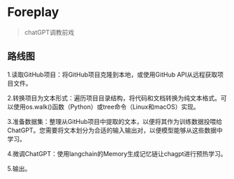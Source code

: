# Foreplay
> chatGPT调教前戏

## 路线图
1.读取GitHub项目：将GitHub项目克隆到本地，或使用GitHub API从远程获取项目文件。

2.转换项目为文本形式：遍历项目目录结构，将代码和文档转换为纯文本格式。可以使用os.walk()函数（Python）或tree命令（Linux和macOS）实现。

3.准备数据集：整理从GitHub项目中提取的文本，以便将其作为训练数据投喂给ChatGPT。您需要将文本划分为合适的输入输出对，以便模型能够从这些数据中学习。

4.微调ChatGPT：使用langchain的Memory生成记忆链让chagpt进行预热学习。

5.输出。
